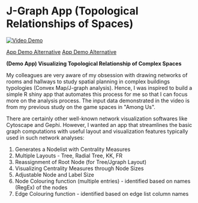 # J-Graph App (Topological Relationships of Spaces)

[![Video Demo](http://img.youtube.com/vi/Sts_uZadjAs/0.jpg)](http://www.youtube.com/watch?v=Sts_uZadjAs "JGraph App Demo (RShiny)")

[App Demo Alternative](https://appjgraph.herokuapp.com/)
[App Demo Alternative](https://rtyw.shinyapps.io/jgraph/)

<b>(Demo App) Visualizing Topological Relationship of Complex Spaces</b>

My colleagues are very aware of my obsession with drawing networks of rooms and hallways to study spatial planning in complex buildings typologies (Convex Map/J-graph analysis). Hence, I was inspired to build a simple R shiny app that automates this process for me so that I can focus more on the analysis process. The input data demonstrated in the video is from my previous study on the game spaces in "Among Us".

There are certainly other well-known network visualization softwares like Cytoscape and Gephi. However, I wanted an app that streamlines the basic graph computations with useful layout and visualization features typically used in such network analyses:

1) Generates a Nodelist with Centrality Measures
2) Multiple Layouts - Tree, Radial Tree, KK, FR
3) Reassignment of Root Node (for Tree/Jgraph Layout)
4) Visualizing Centrality Measures through Node Sizes
5) Adjustable Node and Label Size
6) Node Colouring function (multiple entries) - identified based on names (RegEx) of the nodes
7) Edge Colouring function - identified based on edge list column names
